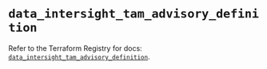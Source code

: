 # `data_intersight_tam_advisory_definition`

Refer to the Terraform Registry for docs: [`data_intersight_tam_advisory_definition`](https://registry.terraform.io/providers/ciscodevnet/intersight/1.0.71/docs/data-sources/tam_advisory_definition).
